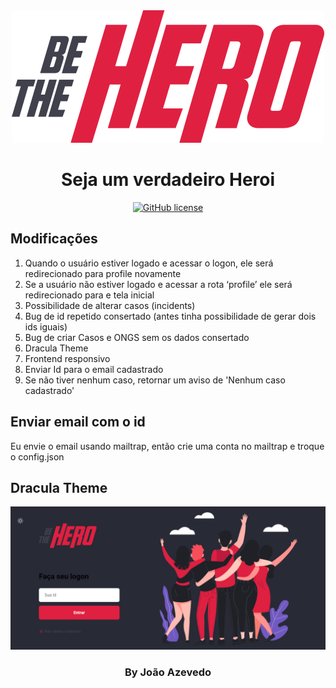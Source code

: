 <div align="center">
  <img src="./img-readme/logo.svg" alt="Be The Hero">

  <h1>Seja um verdadeiro Heroi</h1>

  <a href="https://github.com/joaoazevedoJS/Be_The_Hero/blob/master/LICENSE"><img alt="GitHub license" src="https://img.shields.io/github/license/joaoazevedoJS/Be_The_Hero?color=E02041"></a>
</div>

## Modificações

1. Quando o usuário estiver logado e acessar o logon, ele será redirecionado para profile novamente
2. Se a usuário não estiver logado e acessar a rota ‘profile’ ele será redirecionado para e tela inicial
3. Possibilidade de alterar casos (incidents)
4. Bug de id repetido consertado (antes tinha possibilidade de gerar dois ids iguais)
5. Bug de criar Casos e ONGS sem os dados consertado
6. Dracula Theme
7. Frontend responsivo
8. Enviar Id para o email cadastrado
9. Se não tiver nenhum caso, retornar um aviso de 'Nenhum caso cadastrado'

## Enviar email com o id

Eu envie o email usando mailtrap,
então crie uma conta no mailtrap e
troque o config.json

## Dracula Theme

<img src="./img-readme/dracula.png" alt="Dracula Theme">

<footer align="center">
  <h3>By João Azevedo</h3>
</footer>
